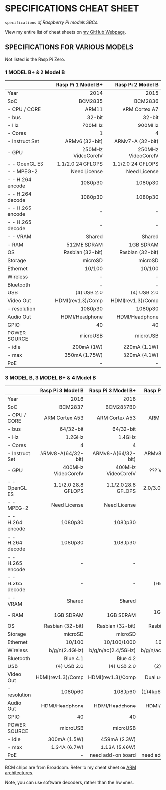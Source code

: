# SPECIFICATIONS CHEAT SHEET

`specifications` _of Raspberry Pi models SBCs._

View my entire list of cheat sheets on
[my GitHub Webpage](https://jeffdecola.github.io/my-cheat-sheets/).

## SPECIFICATIONS FOR VARIOUS MODELS

Not listed is the Rasp Pi Zero.

### 1 MODEL B+ & 2 Model B

|                  | Rasp Pi 1 Model B+ |  Rasp Pi 2 Model B |
|:-----------------|-------------------:|-------------------:|
| Year             |               2014 |               2015 |
| SoC              |            BCM2835 |            BCM2836 |
| - CPU / CORE     |              ARM11 |      ARM Cortex A7 |
| - bus            |             32-bit |             32-bit |
| - Hz             |             700MHz |             900MHz |
| - Cores          |                  1 |                  4 |
| - Instruct Set   |     ARMv6 (32-bit) |   ARMv7-A (32-bit) |
| - GPU            | 250MHz VideoCoreIV | 250MHz VideoCoreIV |
| - - OpenGL ES    |  1.1/2.0 24 GFLOPS |  1.1/2.0 24 GFLOPS |
| - - MPEG-2       |       Need License |       Need License |  
| - - H.264 encode |            1080p30 |            1080p30 |
| - - H.264 decode |            1080p30 |            1080p30 |
| - - H.265 encode |                  - |                 -  |
| - - H.265 decode |                  - |                 -  |
| - - VRAM         |             Shared |             Shared |  
| - RAM            |        512MB SDRAM |          1GB SDRAM |
| OS               |   Rasbian (32-bit) |   Rasbian (32-bit) |
| Storage          |            microSD |            microSD |
| Ethernet         |             10/100 |             10/100 |
| Wireless         |                  - |                  - |
| Bluetooth        |                  - |                  - |
| USB              |        (4) USB 2.0 |        (4) USB 2.0 |
| Video Out        |  HDMI(rev1.3)/Comp |  HDMI(rev1.3)/Comp |
| - resolution     |            1080p30 |            1080p30 |  
| Audio Out        |    HDMI/Headphone  |     HDMI/Headphone |
| GPIO             |                 40 |                 40 |  
| POWER SOURCE     |           microUSB |           microUSB |
| - idle           |         200mA (1W) |       220mA (1.1W) |
| - max            |      350mA (1.75W) |       820mA (4.1W) |
| PoE              |                  - |                  - |

### 3 MODEL B, 3 MODEL B+ & 4 Model B

|                  |  Rasp Pi 3 Model B | Rasp Pi 3 Model B+ |  Rasp Pi 4 Model B |
|:-----------------|-------------------:|-------------------:|-------------------:|
| Year             |               2016 |               2018 |               2019 |
| SoC              |            BCM2837 |          BCM2837B0 |            BCM2711 |
| - CPU / CORE     |     ARM Cortex A53 |     ARM Cortex A53 |     ARM Cortex A72 |
| - bus            |          64/32-bit |          64/32-bit |          64/32-bit |
| - Hz             |             1.2GHz |             1.4GHz |             1.5GHz |
| - Cores          |                  4 |                  4 |                  4 |
| - Instruct Set   | ARMv8-A(64/32-bit) | ARMv8-A(64/32-bit) | ARMv8-A(64/32-bit) |
| - GPU            | 400MHz VideoCoreIV | 400MHz VideoCoreIV |    ??? VideoCoreVI |
| - - OpenGL ES    |1.1/2.0 28.8 GFLOPS |1.1/2.0 28.8 GFLOPS |  2.0/3.0 ?? GFLOPS |
| - - MPEG-2       |       Need License |       Need License |         (Disabled) |
| - - H.264 encode |            1080p30 |            1080p30 |            1080p30 |
| - - H.264 decode |            1080p30 |            1080p30 |            1080p60 |
| - - H.265 encode |                 -  |                  - |                  - |
| - - H.265 decode |                 -  |                  - |       (HEVC) 4kp60 |
| - - VRAM         |             Shared |             Shared |             Shared |
| - RAM            |          1GB SDRAM |          1GB SDRAM |  1GB/2GB/4GB SDRAM |
| OS               |   Rasbian (32-bit) |   Rasbian (32-bit) |   Rasbian (32-bit) |
| Storage          |            microSD |            microSD |            microSD |
| Ethernet         |             10/100 |        10/100/1000 |        10/100/1000 |
| Wireless         |      b/g/n(2.4GHz) | b/g/n/ac(2.4/5GHz) | b/g/n/ac(2.4/5GHz) |
| Bluetooth        |           Blue 4.1 |           Blue 4.2 |           Blue 5.0 |
| USB              |        (4) USB 2.0 |        (4) USB 2.0 |    (2) 2.0 (2) 3.0 |
| Video Out        |  HDMI(rev1.3)/Comp |  HDMI(rev1.3)/Comp |   Dual u-HDMI(2.0) |
| - resolution     |            1080p60 |            1080p60 |  (1)4kp60 (2)4kp30 |
| Audio Out        |     HDMI/Headphone |     HDMI/Headphone |     HDMI/Headphone |
| GPIO             |                 40 |                 40 |                 40 |
| POWER SOURCE     |           microUSB |           microUSB |              USB-C | 
| - idle           |       300mA (1.5W) |       459mA (2.3W) |           ?mA (?W) | 
| - max            |       1.34A (6.7W) |      1.13A (5.66W) |            ?A (?W) |
| PoE              |                  - |  need add-on board |  need add-on board |

BCM chips are from Broadcom. Refer to my cheat sheet on
[ARM architectures](https://github.com/JeffDeCola/my-cheat-sheets/tree/master/hardware/development/hardware-architectures/arm-cheat-sheet).

Note, you can use software decoders, rather than the hw ones.
